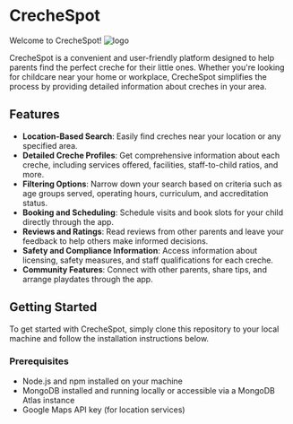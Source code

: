 # CrecheSpot

Welcome to CrecheSpot! 
![logo](https://github.com/user-attachments/assets/f83ab429-db16-4f35-9f6c-81197580c789)


CrecheSpot is a convenient and user-friendly platform designed to help parents find the perfect creche for their little ones. Whether you're looking for childcare near your home or workplace, CrecheSpot simplifies the process by providing detailed information about creches in your area.

## Features

- **Location-Based Search**: Easily find creches near your location or any specified area.
- **Detailed Creche Profiles**: Get comprehensive information about each creche, including services offered, facilities, staff-to-child ratios, and more.
- **Filtering Options**: Narrow down your search based on criteria such as age groups served, operating hours, curriculum, and accreditation status.
- **Booking and Scheduling**: Schedule visits and book slots for your child directly through the app.
- **Reviews and Ratings**: Read reviews from other parents and leave your feedback to help others make informed decisions.
- **Safety and Compliance Information**: Access information about licensing, safety measures, and staff qualifications for each creche.
- **Community Features**: Connect with other parents, share tips, and arrange playdates through the app.

## Getting Started

To get started with CrecheSpot, simply clone this repository to your local machine and follow the installation instructions below.

### Prerequisites

- Node.js and npm installed on your machine
- MongoDB installed and running locally or accessible via a MongoDB Atlas instance
- Google Maps API key (for location services)
